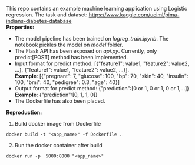 This repo contains an example machine learning application using Logistic regression. The task and dataset: https://www.kaggle.com/uciml/pima-indians-diabetes-database <br>
**Properties:**
- The model pipeline has been trained on *logreg_train.ipynb*. The notebook pickles the model on *model* folder.
- The Flask API has been exposed on *api.py*. Currently, only predict[POST] method has been implemented.
- Input format for predict method: [{"feature1": value1, "feature2": value2, ...}, {"feature1": value1, "feature2": value2, ...}]. 
<br>**Example**: [{"pregnant": 7, "glucose": 100, "bp": 70, "skin": 40, "insulin": 100, "bmi": 40, "pedigree": 0.3, "age": 40}]
- Output format for predict method: {"prediction":[0 or 1, 0 or 1, 0 or 1,...]}
<br>**Example**: {"prediction":[0, 1, 1, 0]}
- The Dockerfile has also been placed.

**Reproduction:**
1. Build docker image from Dockerfile
```docker
docker build -t "<app_name>" -f Dockerfile .
```
2. Run the docker container after build
```docker
docker run -p  5000:8000 "<app_name>"
```